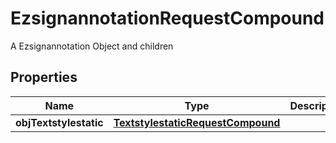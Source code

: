 

# EzsignannotationRequestCompound

A Ezsignannotation Object and children

## Properties

| Name | Type | Description | Notes |
|------------ | ------------- | ------------- | -------------|
|**objTextstylestatic** | [**TextstylestaticRequestCompound**](TextstylestaticRequestCompound.md) |  |  [optional] |



